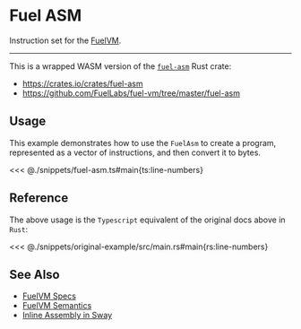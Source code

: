 # Fuel ASM

Instruction set for the [FuelVM](https://github.com/FuelLabs/fuel-specs).

---

This is a wrapped WASM version of the [`fuel-asm`](https://crates.io/crates/fuel-asm) Rust crate:

- https://crates.io/crates/fuel-asm
- https://github.com/FuelLabs/fuel-vm/tree/master/fuel-asm

## Usage

This example demonstrates how to use the `FuelAsm` to create a program, represented as a vector of instructions, and then convert it to bytes.

<<< @./snippets/fuel-asm.ts#main{ts:line-numbers}

## Reference

The above usage is the `Typescript` equivalent of the original docs above in `Rust`:

<<< @./snippets/original-example/src/main.rs#main{rs:line-numbers}

## See Also

- [FuelVM Specs](https://docs.fuel.network/docs/specs/fuel-vm/instruction-set/)
- [FuelVM Semantics](https://docs.fuel.network/docs/specs/fuel-vm/#semantics)
- [Inline Assembly in Sway](https://docs.fuel.network/docs/sway/advanced/assembly)
